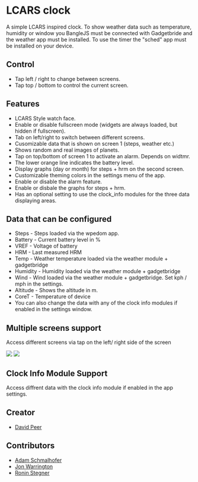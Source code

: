 # LCARS clock

A simple LCARS inspired clock.
To show weather data such as temperature, humidity or window you BangleJS must be connected
with Gadgetbride and the weather app must be installed. To use the timer
the "sched" app must be installed on your device.

## Control
 * Tap left / right to change between screens.
 * Tap top / bottom to control the current screen.

## Features
 * LCARS Style watch face.
 * Enable or disable fullscreen mode (widgets are always loaded, but hidden if fullscreen).
 * Tab on left/right to switch between different screens.
 * Cusomizable data that is shown on screen 1 (steps, weather etc.)
 * Shows random and real images of planets.
 * Tap on top/bottom of screen 1 to activate an alarm. Depends on widtmr.
 * The lower orange line indicates the battery level.
 * Display graphs (day or month) for steps + hrm on the second screen.
 * Customizable theming colors in the settings menu of the app.
 * Enable or disable the alarm feature.
 * Enable or disbale the graphs for steps + hrm.
 * Has an optional setting to use the clock_info modules for the three data displaying areas.

## Data that can be configured
 * Steps - Steps loaded via the wpedom app.
 * Battery - Current battery level in %
 * VREF - Voltage of battery
 * HRM - Last measured HRM
 * Temp - Weather temperature loaded via the weather module + gadgetbridge
 * Humidity - Humidity loaded via the weather module + gadgetbridge
 * Wind - Wind loaded via the weather module + gadgetbridge. Set kph / mph in the settings.
 * Altitude - Shows the altitude in m.
 * CoreT - Temperature of device
 * You can also change the data with any of the clock info modules if enabled in the settings window.

## Multiple screens support
Access different screens via tap on the left/ right side of the screen

![](screenshot_1.png)
![](screenshot_2.png)

## Clock Info Module Support
Access diffrent data with the clock info module if enabled in the app settings.

## Creator
- [David Peer](https://github.com/peerdavid)

## Contributors
- [Adam Schmalhofer](https://github.com/adamschmalhofer)
- [Jon Warrington](https://github.com/BartokW)
- [Ronin Stegner](https://github.com/Ronin0000)
